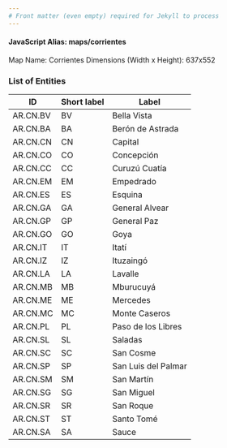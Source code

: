 ```yaml
---
# Front matter (even empty) required for Jekyll to process
---
```


#### JavaScript Alias: maps/corrientes

Map Name: Corrientes
Dimensions (Width x Height): 637x552

### List of Entities

ID  | Short label | Label
---|---|---|
AR.CN.BV  | BV          | Bella Vista         
AR.CN.BA  | BA          | Berón de Astrada    
AR.CN.CN  | CN          | Capital             
AR.CN.CO  | CO          | Concepción          
AR.CN.CC  | CC          | Curuzú Cuatía       
AR.CN.EM  | EM          | Empedrado           
AR.CN.ES  | ES          | Esquina             
AR.CN.GA  | GA          | General Alvear      
AR.CN.GP  | GP          | General Paz         
AR.CN.GO  | GO          | Goya                
AR.CN.IT  | IT          | Itatí               
AR.CN.IZ  | IZ          | Ituzaingó           
AR.CN.LA  | LA          | Lavalle             
AR.CN.MB  | MB          | Mburucuyá           
AR.CN.ME  | ME          | Mercedes            
AR.CN.MC  | MC          | Monte Caseros       
AR.CN.PL  | PL          | Paso de los Libres  
AR.CN.SL  | SL          | Saladas             
AR.CN.SC  | SC          | San Cosme           
AR.CN.SP  | SP          | San Luis del Palmar 
AR.CN.SM  | SM          | San Martín          
AR.CN.SG  | SG          | San Miguel          
AR.CN.SR  | SR          | San Roque           
AR.CN.ST  | ST          | Santo Tomé          
AR.CN.SA  | SA          | Sauce               
